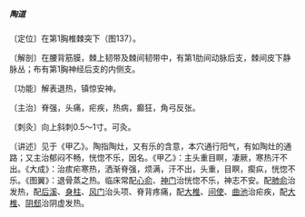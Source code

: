 ##### 陶道

〔定位〕在第1胸椎棘突下（图137）。

〔解剖〕在腰背筋膜，棘上韧带及棘间韧带中，有第1肋间动脉后支，棘间皮下静脉丛；布有第1胸神经后支的内侧支。

〔功能〕解表退热，镇惊安神。

〔主治〕脊强，头痛，疟疾，热病，癫狂，角弓反张。

〔刺灸〕向上斜刺0.5～1寸。可灸。

〔讲述〕见于《甲乙》。陶指陶灶，又有乐的含意，本穴通行阳气，有如陶灶的通路；又主治郁闷不畅，恍惚不乐，因名。《甲乙》：主头重目瞑，凄厥，寒热汗不出。《大成》：治痎疟寒热，洒渐脊强，烦满，汗不出，头重，目瞑，瘈疭，恍惚不乐。《图翼》：退骨蒸之热。临床常配[心俞](https://www.gmzyjc.com/read/zjs/zjs3.1.7-8-0.0.1.3.15.md)、[神门](https://www.gmzyjc.com/read/zjs/zjs3.1.4-6-0.0.2.3.7.md)治恍惚不乐，神志不安。配[肺俞](https://www.gmzyjc.com/read/zjs/zjs3.1.7-8-0.0.1.3.13.md)治发热，配[后溪](https://www.gmzyjc.com/read/zjs/zjs3.1.4-6-0.0.3.3.3.md)、[身柱](https://www.gmzyjc.com/read/zjs/zjs3.2.2-0.0.1.3.12.md)、[风门](https://www.gmzyjc.com/read/zjs/zjs3.1.7-8-0.0.1.3.12.md)治头项、脊背疼痛，配[大椎](https://www.gmzyjc.com/read/zjs/zjs3.2.2-0.0.1.3.14.md)、[间使](https://www.gmzyjc.com/read/zjs/zjs3.1.9-12-0.0.1.3.5.md)、[曲池](https://www.gmzyjc.com/read/zjs/zjs3.1.1-3-0.1.2.3.11.md)治疟疾，配[大椎](https://www.gmzyjc.com/read/zjs/zjs3.2.2-0.0.1.3.14.md)、[阴郄](https://www.gmzyjc.com/read/zjs/zjs3.1.4-6-0.0.2.3.6.md)治阴虚发热。
